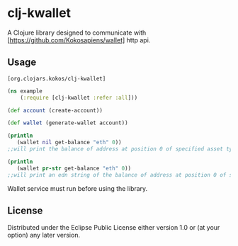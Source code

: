 # clj-kwallet

A Clojure library designed to communicate with [https://github.com/Kokosapiens/wallet] http api.

## Usage

`[org.clojars.kokos/clj-kwallet]`
```clojure
(ns example
    (:require [clj-kwallet :refer :all]))

(def account (create-account))

(def wallet (generate-wallet account))

(println
   (wallet nil get-balance "eth" 0))
;;will print the balance of address at position 0 of specified asset type

(println
   (wallet pr-str get-balance "eth" 0))
;;will print an edn string of the balance of address at position 0 of specified asset type

```

Wallet service must run before using the library.


## License

Distributed under the Eclipse Public License either version 1.0 or (at
your option) any later version.
